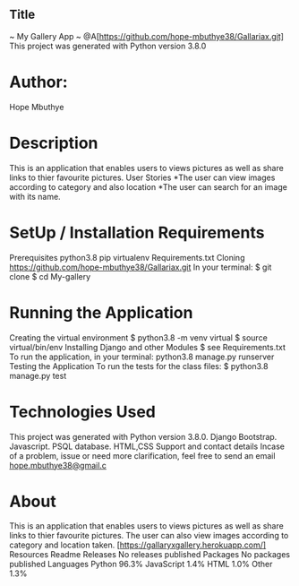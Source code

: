 ## Title
~ My Gallery App ~
@A[https://github.com/hope-mbuthye38/Gallariax.git] This project was generated with Python version 3.8.0

# Author:
Hope Mbuthye

 # Description
This is an application that enables users to views pictures as well as share links to thier favourite pictures. User Stories
*The user can view images according to category and also location *The user can search for an image with its name.

 # SetUp / Installation Requirements
Prerequisites
python3.8
pip
virtualenv
Requirements.txt
Cloning https://github.com/hope-mbuthye38/Gallariax.git
In your terminal:
  $ git clone 
  $ cd My-gallery

 # Running the Application
Creating the virtual environment
$ python3.8 -m venv virtual
$ source virtual/bin/env
Installing Django and other Modules
  $ see Requirements.txt
To run the application, in your terminal:
  python3.8 manage.py runserver
Testing the Application
To run the tests for the class files:
  $ python3.8 manage.py test

 # Technologies Used
This project was generated with
Python version 3.8.0.
Django
Bootstrap.
Javascript.
PSQL database.
HTML,CSS
Support and contact details
Incase of a problem, issue or need more clarification, feel free to send an email hope.mbuthye38@gmail.c
# About
This is an application that enables users to views pictures as well as share links to thier favourite pictures. The user can also view images according to category and location taken.
[https://gallaryxgallery.herokuapp.com/]
Resources
Readme
Releases
No releases published
Packages
No packages published
Languages
Python 96.3%
JavaScript 1.4%
HTML 1.0%
Other 1.3%
